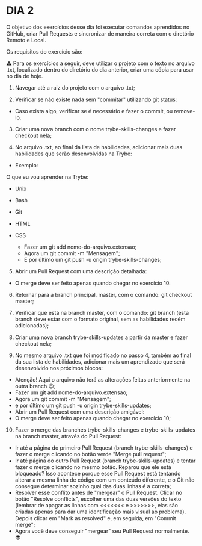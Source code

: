 # DIA 2

O objetivo dos exercícios desse dia foi executar comandos aprendidos no GitHub, criar Pull Requests e sincronizar de maneira correta com o diretório Remoto e Local.

Os requisitos do exercício são:

⚠️ Para os exercícios a seguir, deve utilizar o projeto com o texto no arquivo .txt, localizado dentro do diretório do dia anterior, criar uma cópia para usar no dia de hoje.

1. Navegar até a raiz do projeto com o arquivo .txt;

2. Verificar se não existe nada sem "commitar" utilizando git status:
  * Caso exista algo, verificar se é necessário e fazer o commit, ou remove-lo.

3. Criar uma nova branch com o nome trybe-skills-changes e fazer checkout nela;

4. No arquivo .txt, ao final da lista de habilidades, adicionar mais duas habilidades que serão desenvolvidas na Trybe:
  * Exemplo:

O que eu vou aprender na Trybe:

- Unix
- Bash
- Git
- HTML
- CSS

  * Fazer um git add nome-do-arquivo.extensao;
  * Agora um git commit -m "Mensagem";
  * E por último um git push -u origin trybe-skills-changes;

5. Abrir um Pull Request com uma descrição detalhada:
  * O merge deve ser feito apenas quando chegar no exercício 10.
  
6. Retornar para a branch principal, master, com o comando: git checkout master;

7. Verificar que está na branch master, com o comando: git branch (esta branch deve estar com o formato original, sem as habilidades recém adicionadas);

8. Criar uma nova branch trybe-skills-updates a partir da master e fazer checkout nela;

9. No mesmo arquivo .txt que foi modificado no passo 4, também ao final da sua lista de habilidades, adicionar mais um aprendizado que será desenvolvido nos próximos blocos:
  * Atenção! Aqui o arquivo não terá as alterações feitas anteriormente na outra branch 😉;
  * Fazer um git add nome-do-arquivo.extensao;
  * Agora um git commit -m "Mensagem";
  * e por último um git push -u origin trybe-skills-updates;
  * Abrir um Pull Request com uma descrição amigável:
   * O merge deve ser feito apenas quando chegar no exercício 10;

10. Fazer o merge das branches trybe-skills-changes e trybe-skills-updates na branch master, através do Pull Request:
  * Ir até a página do primeiro Pull Request (branch trybe-skills-changes) e fazer o merge clicando no botão verde "Merge pull request";
  * Ir até página do outro Pull Request (branch trybe-skills-updates) e tentar fazer o merge clicando no mesmo botão. Reparou que ele está bloqueado? Isso acontece porque esse Pull Request está tentando alterar a mesma linha de código com um conteúdo diferente, e o Git não consegue determinar sozinho qual das duas linhas é a correta;
  * Resolver esse conflito antes de "mergear" o Pull Request. Clicar no botão "Resolve conflicts", escolher uma das duas versões do texto (lembrar de apagar as linhas com <<<<<<< e >>>>>>>, elas são criadas apenas para dar uma identificação mais visual ao problema). Depois clicar em "Mark as resolved" e, em seguida, em "Commit merge";
  * Agora você deve conseguir "mergear" seu Pull Request normalmente. 😎
